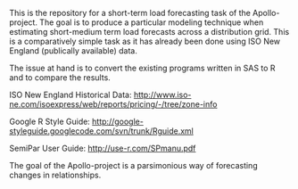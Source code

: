 This is the repository for a short-term load forecasting task of the Apollo-project. The goal is to produce a 
particular modeling technique when estimating short-medium term load forecasts across a distribution grid. This is a 
comparatively simple task as it has already been done using ISO New England (publically available) data. 

The issue at hand is to convert the existing programs written in SAS to R and to compare the results.

ISO New England Historical Data: http://www.iso-ne.com/isoexpress/web/reports/pricing/-/tree/zone-info

Google R Style Guide:  http://google-styleguide.googlecode.com/svn/trunk/Rguide.xml

SemiPar User Guide: http://use-r.com/SPmanu.pdf

The goal of the Apollo-project is a parsimonious way of forecasting changes in relationships. 



